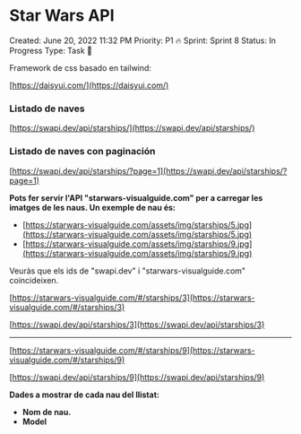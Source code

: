 # Star Wars API 

Created: June 20, 2022 11:32 PM
Priority: P1 🔥
Sprint: Sprint 8
Status: In Progress
Type: Task 🔨

Framework de css basado en tailwind:

[https://daisyui.com/](https://daisyui.com/)

### Listado de naves

[https://swapi.dev/api/starships/](https://swapi.dev/api/starships/)

### Listado de naves con paginación

[https://swapi.dev/api/starships/?page=1](https://swapi.dev/api/starships/?page=1)

**Pots fer servir l'API "starwars-visualguide.com" per a carregar les imatges de les naus. Un exemple de nau és:**

- [https://starwars-visualguide.com/assets/img/starships/5.jpg](https://starwars-visualguide.com/assets/img/starships/5.jpg)
- [https://starwars-visualguide.com/assets/img/starships/9.jpg](https://starwars-visualguide.com/assets/img/starships/9.jpg)

Veuràs que els ids de "swapi.dev" i "starwars-visualguide.com" coincideixen.

[https://starwars-visualguide.com/#/starships/3](https://starwars-visualguide.com/#/starships/3)

[https://swapi.dev/api/starships/3](https://swapi.dev/api/starships/3)

---

[https://starwars-visualguide.com/#/starships/9](https://starwars-visualguide.com/#/starships/9)

[](https://starwars-visualguide.com/assets/img/starships/9.jpg)

[https://swapi.dev/api/starships/9](https://swapi.dev/api/starships/9)

**Dades a mostrar de cada nau del llistat:**

- **Nom de nau.**
- **Model**
